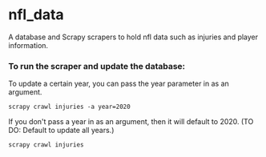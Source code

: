# nfl_data
A database and Scrapy scrapers to hold nfl data such as injuries and player information.

### To run the scraper and update the database:
To update a certain year, you can pass the year parameter in as an argument.
  ```
  scrapy crawl injuries -a year=2020
  ```
If you don't pass a year in as an argument, then it will default to 2020. (TO DO: Default to update all years.)
  ```
  scrapy crawl injuries
  ```
